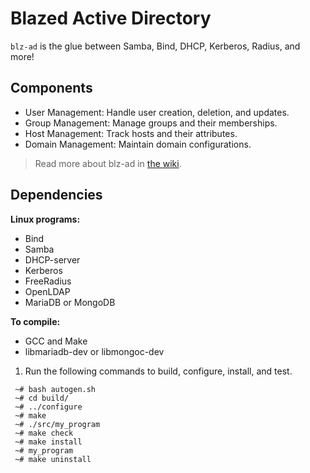 # Blazed Active Directory
```blz-ad``` is the glue between Samba, Bind, DHCP, Kerberos, Radius, and more!

## Components
* User Management: Handle user creation, deletion, and updates.
* Group Management: Manage groups and their memberships.
* Host Management: Track hosts and their attributes.
* Domain Management: Maintain domain configurations.

> Read more about blz-ad in [the wiki](https://github.com/blazed-space/blz-ad/wiki).

## Dependencies
**Linux programs:**
* Bind 
* Samba 
* DHCP-server
* Kerberos
* FreeRadius
* OpenLDAP
* MariaDB or MongoDB

**To compile:**
* GCC and Make
* libmariadb-dev or libmongoc-dev
1. Run the following commands to build, configure, install, and test.
```shell
 ~# bash autogen.sh
 ~# cd build/
 ~# ../configure
 ~# make
 ~# ./src/my_program
 ~# make check
 ~# make install
 ~# my_program
 ~# make uninstall
```

